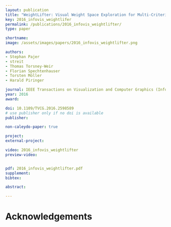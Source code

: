 ```yaml
---
layout: publication
title: "WeightLifter: Visual Weight Space Exploration for Multi-Criteria Decision Making"
key: 2016_infovis_weightlifer
permalink: /publications/2016_infovis_weightlifter/
type: paper

shortname:
image: /assets/images/papers/2016_infovis_weightlifter.png

authors:
- Stephan Pajer
- streit
- Thomas Torsney-Weir
- Florian Spechtenhauser
- Torsten Möller
- Harald Piringer

journal: IEEE Transactions on Visualization and Computer Graphics (InfoVis '16), 23(1), pp. 611-620
year: 2016
award:

doi: 10.1109/TVCG.2016.2598589
# use publisher only if no doi is available
publisher:

non-caleydo-paper: true

project: 
external-project: 

video: 2016_infovis_weightlifter
preview-video:


pdf: 2016_infovis_weightlifter.pdf
supplement:
bibtex:

abstract: 

---
```


# Acknowledgements
